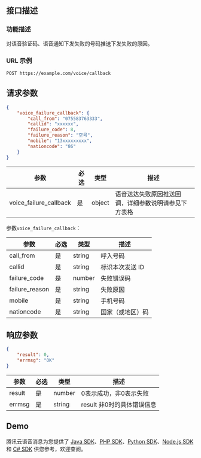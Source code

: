 ## 接口描述
### 功能描述
对语音验证码、语音通知下发失败的号码推送下发失败的原因。

### URL 示例

```
POST https://example.com/voice/callback
```

## 请求参数
```json
{
    "voice_failure_callback": {
        "call_from": "075583763333",
        "callid": "xxxxxx",
        "failure_code": 8,
        "failure_reason": "空号",
        "mobile": "13xxxxxxxxx",
        "nationcode": "86"
    }
}
```
| 参数                   | 必选 | 类型   | 描述                                                 |
| ---------------------- | ---- | ------ | ---------------------------------------------------- |
| voice_failure_callback | 是   | object | 语音送达失败原因推送回调，详细参数说明请参见下方表格 |

参数`voice_failure_callback`：

| 参数           | 必选 | 类型   | 描述           |
|----------------|------|--------|----------------|
| call_from      | 是   | string | 呼入号码       |
| callid         | 是   | string | 标识本次发送 ID |
| failure_code   | 是   | number | 失败错误码     |
| failure_reason | 是   | string | 失败原因       |
| mobile         | 是   | string | 手机号码       |
| nationcode     | 是   | string | 国家（或地区）码         |

## 响应参数
```json
{
    "result": 0,
    "errmsg": "OK"
}
```
| 参数   | 必选 | 类型   | 描述                      |
|--------|------|--------|---------------------------|
| result | 是   | number | 0表示成功，非0表示失败    |
| errmsg | 是   | string | result 非0时的具体错误信息 |



## Demo
腾讯云语音消息为您提供了 [Java SDK](https://cloud.tencent.com/document/product/1128/37714)、[PHP SDK](https://cloud.tencent.com/document/product/1128/37715)、[Python SDK](https://cloud.tencent.com/document/product/1128/37716)、[Node.js SDK](https://cloud.tencent.com/document/product/1128/37717) 和 [C# SDK](https://cloud.tencent.com/document/product/1128/37718) 供您参考，欢迎查阅。
